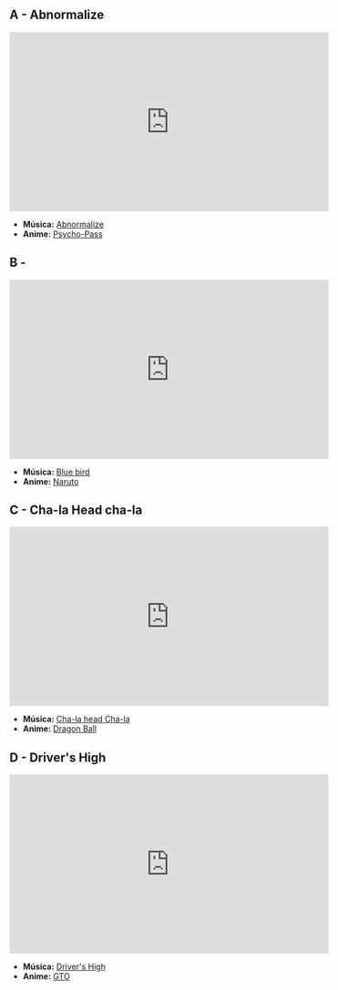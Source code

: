 ## A - Abnormalize
<iframe width="560" height="315" src="https://www.youtube.com/embed/yXKPtn_LSds?si=Zr22owV9DUIDPT_1" title="YouTube video player" frameborder="0" allow="accelerometer; autoplay; clipboard-write; encrypted-media; gyroscope; picture-in-picture; web-share" referrerpolicy="strict-origin-when-cross-origin" allowfullscreen></iframe>

- **Música:** [Abnormalize](../Músicas/Abnormalize.md)
- **Anime:** [Psycho-Pass](../Animes/Psycho-Pass.md)

## B - 
<iframe width="560" height="315" src="https://www.youtube.com/embed/2upuBiEiXDk?si=Q6gSRoXBOCeykCLB" title="YouTube video player" frameborder="0" allow="accelerometer; autoplay; clipboard-write; encrypted-media; gyroscope; picture-in-picture; web-share" referrerpolicy="strict-origin-when-cross-origin" allowfullscreen></iframe>

- **Música:** [Blue bird](../Músicas/Blue%20bird.md)
- **Anime:** [Naruto](../Animes/Naruto.md)

## C - Cha-la Head cha-la
<iframe width="560" height="315" src="https://www.youtube.com/embed/qQmTdijhjD4?si=4PW5O3pVKtdDRw51" title="YouTube video player" frameborder="0" allow="accelerometer; autoplay; clipboard-write; encrypted-media; gyroscope; picture-in-picture; web-share" referrerpolicy="strict-origin-when-cross-origin" allowfullscreen></iframe>

- **Música:** [Cha-la head Cha-la](../Músicas/Cha-la%20head%20Cha-la.md)
- **Anime:** [Dragon Ball](content/Animes/Dragon%20Ball.md)

## D - Driver's High
<iframe width="560" height="315" src="https://www.youtube.com/embed/2JGl6UzfPkE?si=obBKcZ0uU0MrecC4" title="YouTube video player" frameborder="0" allow="accelerometer; autoplay; clipboard-write; encrypted-media; gyroscope; picture-in-picture; web-share" referrerpolicy="strict-origin-when-cross-origin" allowfullscreen></iframe>

- **Música:** [Driver's High](../Músicas/Driver's%20High.md)
- **Anime:** [GTO](../Animes/GTO.md)